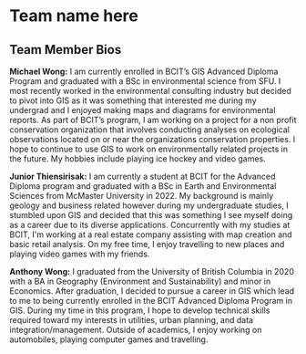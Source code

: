 # Team name here
## Team Member Bios
**Michael Wong:** I am currently enrolled in BCIT’s GIS Advanced Diploma Program and graduated with a BSc in environmental science from SFU. I most recently worked in the environmental consulting industry but decided to pivot into GIS as it was something that interested me during my undergrad and I enjoyed making maps and diagrams for environmental reports. As part of BCIT’s program, I am working on a project for a non profit conservation organization that involves conducting analyses on ecological observations located on or near the organizations conservation properties. I hope to continue to use GIS to work on environmentally related projects in the future. My hobbies include playing ice hockey and video games.

**Junior Thiensirisak:** I am currently a student at BCIT for the Advanced Diploma program  and graduated with a BSc in Earth and Environmental Sciences from McMaster University in 2022. My background is mainly geology and business related however during my undergraduate studies, I stumbled upon GIS and decided that this was something I see myself doing as a career due to its diverse applications. Concurrently with my studies at BCIT, I'm working at a real estate company assisting with map creation and basic retail analysis. On my free time, I enjoy travelling to new places and playing video games with my friends.

**Anthony Wong:** I graduated from the University of British Columbia in 2020 with a BA in Geography (Environment and Sustainability) and minor in Economics. After graduation, I decided to pursue a career in GIS which lead to me to being currently enrolled in the BCIT Advanced Diploma Program in GIS. During my time in this program, I hope to develop technical skills required toward my interests in utilities, urban planning, and data integration/management. Outside of academics, I enjoy working on automobiles, playing computer games and travelling. 
